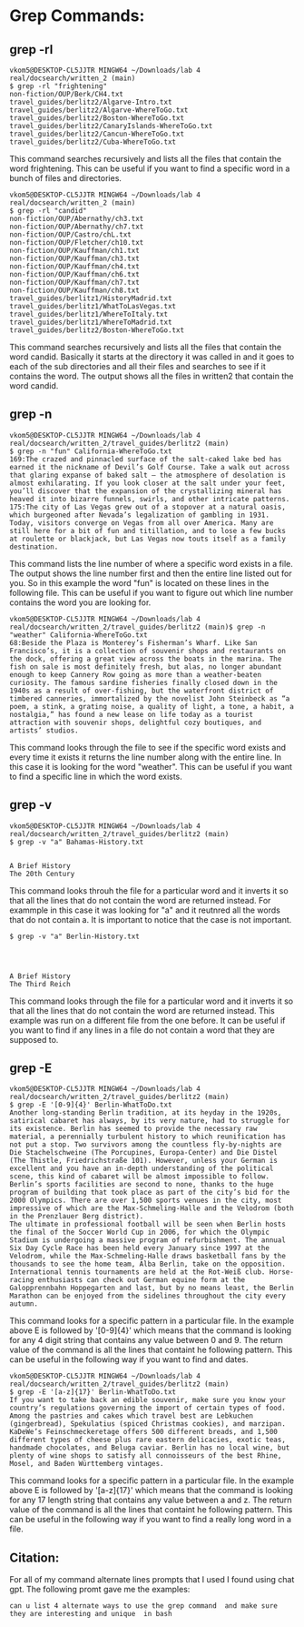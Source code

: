 # **Grep Commands:** 

## grep -rl 

```
vkom5@DESKTOP-CL5JJTR MINGW64 ~/Downloads/lab 4 real/docsearch/written_2 (main)
$ grep -rl "frightening"
non-fiction/OUP/Berk/CH4.txt
travel_guides/berlitz2/Algarve-Intro.txt
travel_guides/berlitz2/Algarve-WhereToGo.txt
travel_guides/berlitz2/Boston-WhereToGo.txt
travel_guides/berlitz2/CanaryIslands-WhereToGo.txt
travel_guides/berlitz2/Cancun-WhereToGo.txt
travel_guides/berlitz2/Cuba-WhereToGo.txt
```
This command searches recursively and lists all the files that contain the word frightening. This can be useful if you want to find a specific word in a bunch of files and directories. 

```
vkom5@DESKTOP-CL5JJTR MINGW64 ~/Downloads/lab 4 real/docsearch/written_2 (main)
$ grep -rl "candid"
non-fiction/OUP/Abernathy/ch3.txt
non-fiction/OUP/Abernathy/ch7.txt
non-fiction/OUP/Castro/chL.txt
non-fiction/OUP/Fletcher/ch10.txt
non-fiction/OUP/Kauffman/ch1.txt
non-fiction/OUP/Kauffman/ch3.txt
non-fiction/OUP/Kauffman/ch4.txt
non-fiction/OUP/Kauffman/ch6.txt
non-fiction/OUP/Kauffman/ch7.txt
non-fiction/OUP/Kauffman/ch8.txt
travel_guides/berlitz1/HistoryMadrid.txt
travel_guides/berlitz1/WhatToLasVegas.txt
travel_guides/berlitz1/WhereToItaly.txt
travel_guides/berlitz1/WhereToMadrid.txt
travel_guides/berlitz2/Boston-WhereToGo.txt
```
This command searches recursively and lists all the files that contain the word candid. Basically it starts at the directory it was called in and it goes to each of the sub directories and all their files and searches to see if it contains the word. The output shows all the files in written2 that contain the word candid. 

## grep -n

```
vkom5@DESKTOP-CL5JJTR MINGW64 ~/Downloads/lab 4 real/docsearch/written_2/travel_guides/berlitz2 (main)
$ grep -n "fun" California-WhereToGo.txt
169:The crazed and pinnacled surface of the salt-caked lake bed has earned it the nickname of Devil’s Golf Course. Take a walk out across that glaring expanse of baked salt — the atmosphere of desolation is almost exhilarating. If you look closer at the salt under your feet, you’ll discover that the expansion of the crystallizing mineral has heaved it into bizarre funnels, swirls, and other intricate patterns.
175:The city of Las Vegas grew out of a stopover at a natural oasis, which burgeoned after Nevada’s legalization of gambling in 1931. Today, visitors converge on Vegas from all over America. Many are still here for a bit of fun and titillation, and to lose a few bucks at roulette or blackjack, but Las Vegas now touts itself as a family destination.
```
This command lists the line number of where a specific word exists in a file. The output shows the line number first and then the entire line listed out for you. So in this example the word "fun" is located on these lines in the following file. This can be useful if you want to figure out which line number contains the word you are looking for. 

```
vkom5@DESKTOP-CL5JJTR MINGW64 ~/Downloads/lab 4 real/docsearch/written_2/travel_guides/berlitz2 (main)$ grep -n "weather" California-WhereToGo.txt
68:Beside the Plaza is Monterey’s Fisherman’s Wharf. Like San Francisco’s, it is a collection of souvenir shops and restaurants on the dock, offering a great view across the boats in the marina. The fish on sale is most definitely fresh, but alas, no longer abundant enough to keep Cannery Row going as more than a weather-beaten curiosity. The famous sardine fisheries finally closed down in the 1940s as a result of over-fishing, but the waterfront district of timbered canneries, immortalized by the novelist John Steinbeck as “a poem, a stink, a grating noise, a quality of light, a tone, a habit, a nostalgia,” has found a new lease on life today as a tourist attraction with souvenir shops, delightful cozy boutiques, and artists’ studios.
```
This command looks through the file to see if the specific word exists and every time it exists it returns the line number along with the entire line. In this case it is looking for the word "weather". This can be useful if you want to find a specific line in which the word exists. 

## grep -v 

```
vkom5@DESKTOP-CL5JJTR MINGW64 ~/Downloads/lab 4 real/docsearch/written_2/travel_guides/berlitz2 (main)
$ grep -v "a" Bahamas-History.txt


A Brief History
The 20th Century

```

This command looks throuh the file for a particular word and it inverts it so that all the lines that do not contain the word are returned instead. For exammple in this case it was looking for "a" and it reutnred all the words that do not contain a. It is important to notice that the case is not important. 

```
$ grep -v "a" Berlin-History.txt 




A Brief History
The Third Reich

```

This command looks through the file for a particular word and it inverts it so that all the lines that do not contain the word are returned instead. This example was run on a different file from the one before. It can be useful if you want to find if any lines in a file do not contain a word that they are supposed to. 

## grep -E
```
vkom5@DESKTOP-CL5JJTR MINGW64 ~/Downloads/lab 4 real/docsearch/written_2/travel_guides/berlitz2 (main)
$ grep -E '[0-9]{4}' Berlin-WhatToDo.txt
Another long-standing Berlin tradition, at its heyday in the 1920s, satirical cabaret has always, by its very nature, had to struggle for its existence. Berlin has seemed to provide the necessary raw material, a perennially turbulent history to which reunification has not put a stop. Two survivors among the countless fly-by-nights are Die Stachelschweine (The Porcupines, Europa-Center) and Die Distel (The Thistle, Friedrichstraße 101). However, unless your German is excellent and you have an in-depth understanding of the political scene, this kind of cabaret will be almost impossible to follow.
Berlin’s sports facilities are second to none, thanks to the huge program of building that took place as part of the city’s bid for the 2000 Olympics. There are over 1,500 sports venues in the city, most impressive of which are the Max-Schmeling-Halle and the Velodrom (both in the Prenzlauer Berg district).
The ultimate in professional football will be seen when Berlin hosts the final of the Soccer World Cup in 2006, for which the Olympic Stadium is undergoing a massive program of refurbishment. The annual Six Day Cycle Race has been held every January since 1997 at the Velodrom, while the Max-Schmeling-Halle draws basketball fans by the thousands to see the home team, Alba Berlin, take on the opposition. International tennis tournaments are held at the Rot-Weiß club. Horse-racing enthusiasts can check out German equine form at the Galopprennbahn Hoppegarten and last, but by no means least, the Berlin Marathon can be enjoyed from the sidelines throughout the city every autumn.
```

This command looks for a specific pattern in a particular file. In the example above E is followed by '[0-9]{4}' which means that the command is looking for any 4 digit string that contains any value between 0 and 9. The return value of the command is all the lines that containt he following pattern. This can be useful in the following way if you want to find and dates. 

```
vkom5@DESKTOP-CL5JJTR MINGW64 ~/Downloads/lab 4 real/docsearch/written_2/travel_guides/berlitz2 (main)
$ grep -E '[a-z]{17}' Berlin-WhatToDo.txt
If you want to take back an edible souvenir, make sure you know your country’s regulations governing the import of certain types of food. Among the pastries and cakes which travel best are Lebkuchen (gingerbread), Spekulatius (spiced Christmas cookies), and marzipan. KaDeWe’s Feinschmeckeretage offers 500 different breads, and 1,500 different types of cheese plus rare eastern delicacies, exotic teas, handmade chocolates, and Beluga caviar. Berlin has no local wine, but plenty of wine shops to satisfy all connoisseurs of the best Rhine, Mosel, and Baden Württemberg vintages.
```
This command looks for a specific pattern in a particular file. In the example above E is followed by '[a-z]{17}' which means that the command is looking for any 17 length string that contains any value between a and z. The return value of the command is all the lines that containt he following pattern. This can be useful in the following way if you want to find a really long word in a file. 

## Citation: 
For all of my command alternate lines prompts that I used I found using chat gpt. The following promt  gave me the examples:
```
can u list 4 alternate ways to use the grep command  and make sure they are interesting and unique  in bash 
```
